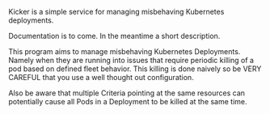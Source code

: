 Kicker is a simple service for managing misbehaving Kubernetes deployments.


Documentation is to come. In the meantime a short description.


This program aims to manage misbehaving Kubernetes Deployments. Namely when they are running into issues that require periodic killing of a pod based on defined fleet behavior. This killing is done naively so be VERY CAREFUL that you use a well thought out configuration.


Also be aware that multiple Criteria pointing at the same resources can potentially cause all Pods in a Deployment to be killed at the same time.
